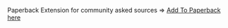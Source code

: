 Paperback Extension for community asked sources => [Add To Paperback here](https://yvespa.github.io/yves-extensions/0.8/)

